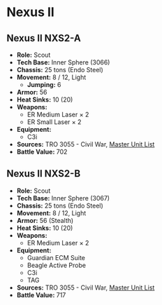 # Nexus II
## Nexus II NXS2-A
- **Role:** Scout
- **Tech Base:** Inner Sphere (3066)
- **Chassis:** 25 tons (Endo Steel)
- **Movement:** 8 / 12, Light
  - **Jumping:** 6
- **Armor:** 56
- **Heat Sinks:** 10 (20)
- **Weapons:**
  - ER Medium Laser × 2
  - ER Small Laser × 2
- **Equipment:**
  - C3i
- **Sources:** TRO 3055 - Civil War, [Master Unit List](http://masterunitlist.info/Unit/Details/2261/nexus-ii-nxs2-a)
- **Battle Value:** 702

## Nexus II NXS2-B
- **Role:** Scout
- **Tech Base:** Inner Sphere (3067)
- **Chassis:** 25 tons (Endo Steel)
- **Movement:** 8 / 12, Light
- **Armor:** 56 (Stealth)
- **Heat Sinks:** 10 (20)
- **Weapons:**
  - ER Medium Laser × 2
- **Equipment:**
  - Guardian ECM Suite
  - Beagle Active Probe
  - C3i
  - TAG
- **Sources:** TRO 3055 - Civil War, [Master Unit List](http://masterunitlist.info/Unit/Details/2262/nexus-ii-nxs2-b)
- **Battle Value:** 717

